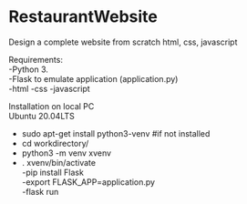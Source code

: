 # RestaurantWebsite
Design a complete website from scratch html, css, javascript

Requirements:  
 -Python 3.  
 -Flask to emulate application (application.py)  
 -html
 -css
 -javascript
 
Installation on local PC  
Ubuntu 20.04LTS  
 - sudo apt-get install python3-venv #if not installed  
 - cd workdirectory/  
 - python3 -m venv xvenv  
 - . xvenv/bin/activate  
 -pip install Flask  
 -export FLASK_APP=application.py  
 -flask run  
